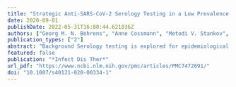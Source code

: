```yaml
---
title: "Strategic Anti-SARS-CoV-2 Serology Testing in a Low Prevalence Setting: The COVID-19 Contact (CoCo) Study in Healthcare Professionals"
date: 2020-09-01
publishDate: 2022-05-31T16:00:44.621036Z
authors: ["Georg M. N. Behrens", "Anne Cossmann", "Metodi V. Stankov", "Bianca Schulte", "Hendrik Streeck", "Reinhold Förster", "Berislav Bosnjak", "Stefanie Willenzon", "Anna-Lena Boeck", "Anh Thu Tran", "Thea Thiele", "Theresa Graalmann", "Moritz Z. Kayser", "Anna Zychlinsky Scharff", "Christian Dopfer", "Alexander Horke", "Isabell Pink", "Torsten Witte", "Martin Wetzke", "Diana Ernst", "Alexandra Jablonka", "Christine Happle"]
publication_types: ["2"]
abstract: "Background Serology testing is explored for epidemiological research and to inform individuals after suspected infection. During the coronavirus disease 2019 (COVID-19) pandemic, frontline healthcare professionals (HCP) may be at particular risk for infection. No longitudinal data on functional seroconversion in HCP in regions with low COVID-19 prevalence and low pre-test probability exist.  Methods In a large German university hospital, we performed weekly questionnaire assessments and anti-severe acute respiratory syndrome coronavirus 2 (SARS-CoV-2) immunoglobulin G (IgG) measurements with various commercial tests, a novel surrogate virus neutralisation test, and a neutralisation assay using live SARS-CoV-2.  Results From baseline to week 6, 1080 screening measurements for anti-SARS CoV-2 (S1) IgG from 217 frontline HCP (65% female) were performed. Overall, 75.6% of HCP reported at least one symptom of respiratory infection. Self-perceived infection probability declined over time (from mean 20.1% at baseline to 12.4% in week 6, p textless 0.001). In sera of convalescent patients with PCR-confirmed COVID-19, we measured high anti-SARS-CoV-2 IgG levels, obtained highly concordant results from enzyme-linked immunosorbent assays (ELISA) using e.g. the spike 1 (S1) protein domain and the nucleocapsid protein (NCP) as targets, and confirmed antiviral neutralisation. However, in HCP the cumulative incidence for anti-SARS-CoV-2 (S1) IgG was 1.86% for positive and 0.93% for equivocal positive results over the study period of 6 weeks. Except for one HCP, none of the eight initial positive results were confirmed by alternative serology tests or showed in vitro neutralisation against live SARS-CoV-2. The only true seroconversion occurred without symptoms and mounted strong functional humoral immunity. Thus, the confirmed cumulative incidence for neutralizing anti-SARS-CoV-2 IgG was 0.47%.  Conclusion When assessing anti-SARS-CoV-2 immune status in individuals with low pre-test probability, we suggest confirming positive results from single measurements by alternative serology tests or functional assays. Our data highlight the need for a methodical serology screening approach in regions with low SARS-CoV-2 infection rates.  Trial Registration The study is registered at DRKS00021152.  Electronic supplementary material The online version of this article (10.1007/s40121-020-00334-1) contains supplementary material, which is available to authorized users."
featured: false
publication: "*Infect Dis Ther*"
url_pdf: "https://www.ncbi.nlm.nih.gov/pmc/articles/PMC7472691/"
doi: "10.1007/s40121-020-00334-1"
---
```


